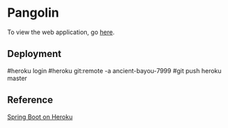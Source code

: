 Pangolin
========

To view the web application, go [here](https://ancient-bayou-7999.herokuapp.com/).

Deployment
----------
#heroku login
#heroku git:remote -a ancient-bayou-7999
#git push heroku master

Reference
---------
[Spring Boot on Heroku](http://nicholaspaulsmith.com/spring-boot-on-heroku/)